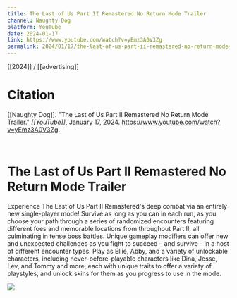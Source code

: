 ```yaml
---
title: The Last of Us Part II Remastered No Return Mode Trailer
channel: Naughty Dog
platform: YouTube
date: 2024-01-17
link: https://www.youtube.com/watch?v=yEmz3A0V3Zg
permalink: 2024/01/17/the-last-of-us-part-ii-remastered-no-return-mode-trailer
---
```


[[2024]] / [[advertising]]

# Citation

[[Naughty Dog]]. "The Last of Us Part II Remastered No Return Mode Trailer." *[[YouTube]]*, January 17, 2024. <https://www.youtube.com/watch?v=yEmz3A0V3Zg>.

<br>

# The Last of Us Part II Remastered No Return Mode Trailer

Experience The Last of Us Part II Remastered's deep combat via an entirely new single-player mode! Survive as long as you can in each run, as you choose your path through a series of randomized encounters featuring different foes and memorable locations from throughout Part II, all culminating in tense boss battles. Unique gameplay modifiers can offer new and unexpected challenges as you fight to succeed – and survive - in a host of different encounter types. Play as Ellie, Abby, and a variety of unlockable characters, including never-before-playable characters like Dina, Jesse, Lev, and Tommy and more, each with unique traits to offer a variety of playstyles, and unlock skins for them as you progress to use in the mode.

![](https://www.youtube.com/watch?v=yEmz3A0V3Zg)